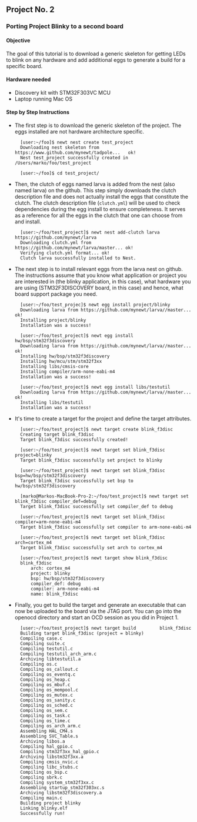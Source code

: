 ## Project No. 2
### Porting Project Blinky to a second board

#### Objective

The goal of this tutorial is to download a generic skeleton for getting LEDs to blink on any hardware and add additional eggs to generate a build for a specific board.

#### Hardware needed

* Discovery kit with STM32F303VC MCU
* Laptop running Mac OS


#### Step by Step Instructions

* The first step is to download the generic skeleton of the project. The eggs installed are not hardware architecture specific.

        [user:~/foo]$ newt nest create test_project
        Downloading nest skeleton from https://www.github.com/mynewt/tadpole...   ok!
        Nest test_project successfully created in /Users/marko/foo/test_project
    
        [user:~/foo]$ cd test_project/

* Then, the clutch of eggs named larva is added from the nest (also named larva) on the github. This step simply downloads the clutch description file and does not actually install the eggs that constitute the clutch. The clutch description file (`clutch.yml`) will be used to check dependencies during the egg install to ensure completeness. It serves as a reference for all the eggs in the clutch that one can choose from and install.
 
        [user:~/foo/test_project]$ newt nest add-clutch larva https://github.com/mynewt/larva
        Downloading clutch.yml from https://github.com/mynewt/larva/master... ok!
        Verifying clutch.yml format... ok!
        Clutch larva successfully installed to Nest.

* The next step is to install relevant eggs from the larva nest on github. The instructions assume that you know what application or project you are interested in (the blinky application, in this case), what hardware you are using (STM32F3DISCOVERY board, in this case) and hence, what board support package you need. 

        [user:~/foo/test_projec]$ newt egg install project/blinky          
        Downloading larva from https://github.com/mynewt/larva//master... ok!
        Installing project/blinky
        Installation was a success!
    
        [user:~/foo/test_project]$ newt egg install hw/bsp/stm32f3discovery
        Downloading larva from https://github.com/mynewt/larva//master... ok!
        Installing hw/bsp/stm32f3discovery
        Installing hw/mcu/stm/stm32f3xx
        Installing libs/cmsis-core
        Installing compiler/arm-none-eabi-m4
        Installation was a success!

        [user:~/foo/test_project]$ newt egg install libs/testutil
        Downloading larva from https://github.com/mynewt/larva//master... ok!
        Installing libs/testutil
        Installation was a success!

* It's time to create a target for the project and define the target attributes. 

        [user:~/foo/test_project]$ newt target create blink_f3disc
        Creating target blink_f3disc
        Target blink_f3disc successfully created!

        [user:~/foo/test_project]$ newt target set blink_f3disc project=blinky
        Target blink_f3disc successfully set project to blinky

        [user:~/foo/test_project]$ newt target set blink_f3disc bsp=hw/bsp/stm32f3discovery
        Target blink_f3disc successfully set bsp to hw/bsp/stm32f3discovery

        [marko@Markos-MacBook-Pro-2:~/foo/test_project]$ newt target set blink_f3disc compiler_def=debug
        Target blink_f3disc successfully set compiler_def to debug

        [user:~/foo/test_project]$ newt target set blink_f3disc compiler=arm-none-eabi-m4
        Target blink_f3disc successfully set compiler to arm-none-eabi-m4
        
        [user:~/foo/test_project]$ newt target set blink_f3disc arch=cortex_m4
        Target blink_f3disc successfully set arch to cortex_m4
        
        [user:~/foo/test_project]$ newt target show blink_f3disc
        blink_f3disc
	        arch: cortex_m4
	        project: blinky
	        bsp: hw/bsp/stm32f3discovery
	        compiler_def: debug
	        compiler: arm-none-eabi-m4
	        name: blink_f3disc
        
* Finally, you get to build the target and generate an executable that can now be uploaded to the board via the JTAG port. You can go into the openocd directory and start an OCD session as you did in Project 1.
        
        [user:~/foo/test_project]$ newt target build         blink_f3disc
        Building target blink_f3disc (project = blinky)
        Compiling case.c
        Compiling suite.c
        Compiling testutil.c
        Compiling testutil_arch_arm.c
        Archiving libtestutil.a
        Compiling os.c
        Compiling os_callout.c
        Compiling os_eventq.c
        Compiling os_heap.c
        Compiling os_mbuf.c
        Compiling os_mempool.c
        Compiling os_mutex.c
        Compiling os_sanity.c
        Compiling os_sched.c
        Compiling os_sem.c
        Compiling os_task.c
        Compiling os_time.c
        Compiling os_arch_arm.c
        Assembling HAL_CM4.s
        Assembling SVC_Table.s
        Archiving libos.a
        Compiling hal_gpio.c
        Compiling stm32f3xx_hal_gpio.c
        Archiving libstm32f3xx.a
        Compiling cmsis_nvic.c
        Compiling libc_stubs.c
        Compiling os_bsp.c
        Compiling sbrk.c
        Compiling system_stm32f3xx.c
        Assembling startup_stm32f303xc.s
        Archiving libstm32f3discovery.a
        Compiling main.c
        Building project blinky
        Linking blinky.elf
        Successfully run!

